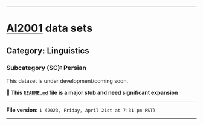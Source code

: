 
***

# [AI2001](https://github.com/seanpm2001/AI2001/) data sets

## Category: Linguistics

### Subcategory (SC): Persian

This dataset is under development/coming soon.

**🌱️ This [`README.md`](/README.md) file is a major stub and need significant expansion**

***

**File version:** `1 (2023, Friday, April 21st at 7:31 pm PST)`

***
